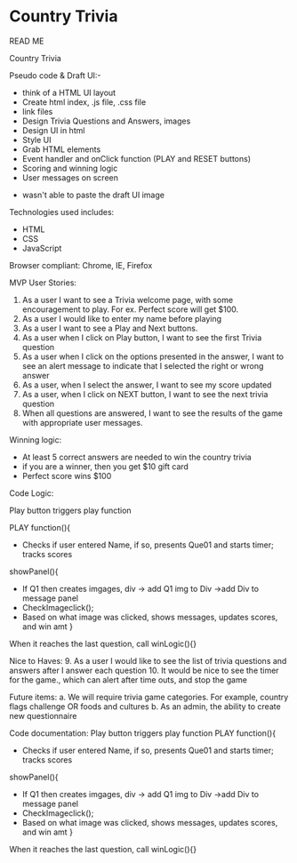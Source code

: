 # Country Trivia
READ ME

Country Trivia 

Pseudo code & Draft UI:-
 - think of a HTML UI layout
 - Create html index, .js file, .css file
 - link files
 - Design Trivia Questions and Answers, images 
 - Design UI in html
 - Style UI
 - Grab HTML elements
 - Event handler and onClick function (PLAY and RESET buttons)
 - Scoring and winning logic
 - User messages on screen

* wasn't able to paste the draft UI image

Technologies used includes:
-	HTML
-	CSS
-	JavaScript

Browser compliant: Chrome, IE, Firefox 



MVP User Stories:
1.	As a user I want to see a Trivia welcome page, with some encouragement to play. For ex. Perfect score will get $100.
2.	As a user I would like to enter my name before playing
3.	As a user I want to see a Play and Next buttons.
4.	As a user when I click on Play button, I want to see the first Trivia question
5.	As a user when I click on the options presented in the answer, I want to see an alert message to indicate that I selected the right or wrong answer
6.	As a user, when I select the answer, I want to see my score updated
7.	As a user, when I click on NEXT button, I want to see the next trivia question
8.	When all questions are answered, I want to see the results of the game with appropriate user messages.

Winning logic:
- At least 5 correct answers are needed to win the country trivia
- if you are a winner, then you get $10 gift card
- Perfect score wins $100

Code Logic:

Play button triggers play function

PLAY function(){
-	Checks if user entered Name, if so, presents Que01 and starts timer; tracks scores


showPanel(){
-	If Q1 then creates imgages, div -> add Q1 img to Div ->add Div to message panel
-	CheckImageclick();
-	Based on what image was clicked, shows messages, updates scores, and win amt
}


When it reaches the last question, call   winLogic(){}


Nice to Haves:
9.	As a user I would like to see the list of trivia questions and answers after I answer each question
10.	It would be nice to see the timer for the game., which can alert after time outs, and stop the game

Future items:
a.	We will require trivia game categories. For example, country flags challenge OR foods and cultures
b.	As an admin, the ability to create new questionnaire 

Code documentation:
Play button triggers play function
PLAY function(){
-	Checks if user entered Name, if so, presents Que01 and starts timer; tracks scores

showPanel(){
-	If Q1 then creates imgages, div -> add Q1 img to Div ->add Div to message panel
-	CheckImageclick();
-	Based on what image was clicked, shows messages, updates scores, and win amt
}

When it reaches the last question, call   winLogic(){}

